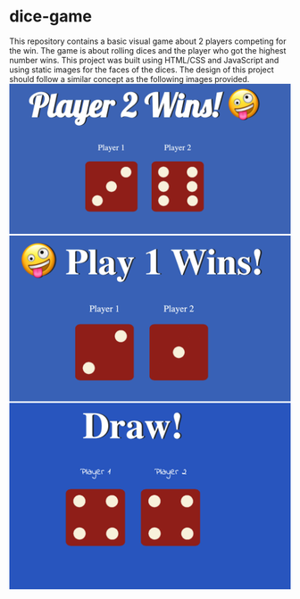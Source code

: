 # dice-game
This repository contains a basic visual game about 2 players competing for the win. The game is about rolling dices and the player who got the highest number wins. This project was built using HTML/CSS and JavaScript and using static images for the faces of the dices.
The design of this project should follow a similar concept as the following images provided.
![Alt text](/assests/dice_example1.png?raw=true)
![Alt text](/assests/dice_example2.png?raw=true)
![Alt text](/assests/dice_example3.png?raw=true)